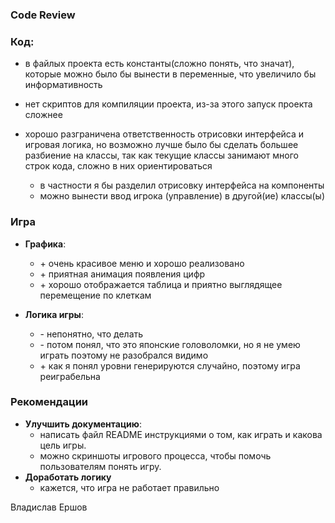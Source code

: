 ### Code Review
### Код:
- в файлых проекта есть константы(сложно понять, что значат), которые можно было бы вынести в переменные, что увеличило бы информативность 

- нет скриптов для компиляции проекта, из-за этого запуск проекта сложнее

- хорошо разграничена ответственность отрисовки интерфейса и игровая логика, но возможно лучше было бы сделать большее разбиение на классы, так как текущие классы занимают много строк кода, сложно в них ориентироваться
  - в частности я бы разделил отрисовку интерфейса на компоненты
  - можно вынести ввод игрока (управление) в другой(ие) классы(ы)

### Игра

- **Графика**:
  - \+ очень красивое меню и хорошо реализовано
  - \+ приятная анимация появления цифр
  - \+ хорошо отображается таблица и приятно выглядящее перемещение по клеткам

- **Логика игры**:
  - \- непонятно, что делать
  - \- потом понял, что это японские головоломки, но я не умею играть поэтому не разобрался видимо
  - \+ как я понял уровни генерируются случайно, поэтому игра реиграбельна

### Рекомендации
- **Улучшить документацию**:
  - написать файл README инструкциями о том, как играть и какова цель игры.
  - можно скриншоты игрового процесса, чтобы помочь пользователям понять игру.
- **Доработать логику**
  - кажется, что игра не работает правильно



Владислав Ершов